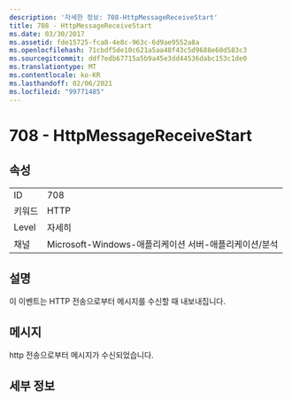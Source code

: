 ```yaml
---
description: '자세한 정보: 708-HttpMessageReceiveStart'
title: 708 - HttpMessageReceiveStart
ms.date: 03/30/2017
ms.assetid: fde15725-fca8-4e8c-963c-6d9ae9552a8a
ms.openlocfilehash: 71cbdf5de10c621a5aa48f43c5d9688e60d583c3
ms.sourcegitcommit: ddf7edb67715a5b9a45e3dd44536dabc153c1de0
ms.translationtype: MT
ms.contentlocale: ko-KR
ms.lasthandoff: 02/06/2021
ms.locfileid: "99771485"
---
```

# <a name="708---httpmessagereceivestart"></a>708 - HttpMessageReceiveStart

## <a name="properties"></a>속성  
  
|||  
|-|-|  
|ID|708|  
|키워드|HTTP|  
|Level|자세히|  
|채널|Microsoft-Windows-애플리케이션 서버-애플리케이션/분석|  
  
## <a name="description"></a>설명  

 이 이벤트는 HTTP 전송으로부터 메시지를 수신할 때 내보내집니다.  
  
## <a name="message"></a>메시지  

 http 전송으로부터 메시지가 수신되었습니다.  
  
## <a name="details"></a>세부 정보

